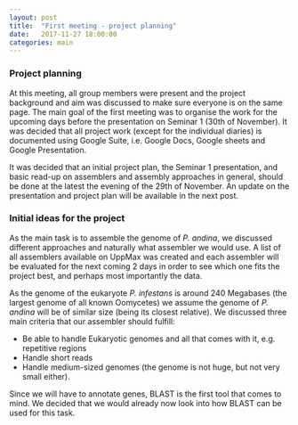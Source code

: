 ```yaml
---
layout: post
title:  "First meeting - project planning"
date:   2017-11-27 18:00:00
categories: main
---
```

### Project planning
At this meeting, all group members were present and the project background and aim was discussed to make sure everyone is on the same page. The main goal of the first meeting was to organise the work for the upcoming days before the presentation on Seminar 1 (30th of November). It was decided that all project work (except for the individual diaries) is documented using Google Suite, i.e. Google Docs, Google sheets and Google Presentation. 

It was decided that an initial project plan, the Seminar 1 presentation, and basic read-up on assemblers and assembly approaches in general, should be done at the latest the evening of the 29th of November. An update on the presentation and project plan will be available in the next post. 

### Initial ideas for the project
As the main task is to assemble the genome of *P. andina*, we discussed different approaches and naturally what assembler we would use. A list of all assemblers available on UppMax was created and each assembler will be evaluated for the next coming 2 days in order to see which one fits the project best, and perhaps most importantly the data. 

As the genome of the eukaryote *P. infestans* is around 240 Megabases (the largest genome of all known Oomycetes) we assume the genome of *P. andina* will be of similar size (being its closest relative). We discussed three main criteria that our assembler should fulfill: 

- Be able to handle Eukaryotic genomes and all that comes with it, e.g. repetitive regions
- Handle short reads 
- Handle medium-sized genomes (the genome is not huge, but not very small either). 

Since we will have to annotate genes, BLAST is the first tool that comes to mind. We decided that we would already now look into how BLAST can be used for this task. 